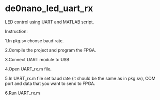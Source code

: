 # de0nano_led_uart_rx
LED control using UART and MATLAB script.


Instruction:


1.In pkg.sv choose baud rate.

2.Compile the project and program the FPGA.

3.Connect UART module to USB

4.Open UART_rx.m file.

5.In UART_rx.m file set baud rate (it should be the same as in pkg.sv), COM port and data that you want to send to FPGA.

6.Run UART_rx.m

